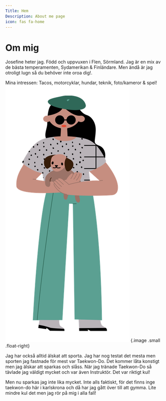 ```yaml
---
Title: Hem
Description: About me page
icon: fas fa-home
---
```


Om mig
==========================

Josefine heter jag. Född och uppvuxen i Flen, Sörmland. Jag är en mix av de bästa temperamenten, Sydamerikan & Finländare. Men ändå är jag otroligt lugn så du behöver inte oroa dig!. 

Mina intressen: Tacos, motorcyklar, hundar, teknik, foto/kameror & spel!
[![Josefine](assets/img/me.png)](%base_url% "Josefine") {.image .small .float-right}


Jag har också alltid älskat att sporta. Jag har nog testat det mesta men sporten jag fastnade för mest var Taekwon-Do. Det kommer låta konstigt men jag älskar att sparkas och slåss. När jag tränade Taekwon-Do så tävlade jag väldigt mycket och var även Instruktör. Det var riktigt kul!


Men nu sparkas jag inte lika mycket. Inte alls faktiskt, för det finns inge taekwon-do här i karlskrona och då har jag gått över till att gymma. Lite mindre kul det men jag rör på mig i alla fall!